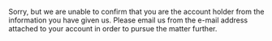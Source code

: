 Sorry, but we are unable to confirm that you are the account holder from the information you have given us. Please email us from the e-mail address attached to your account in order to pursue the matter further.
